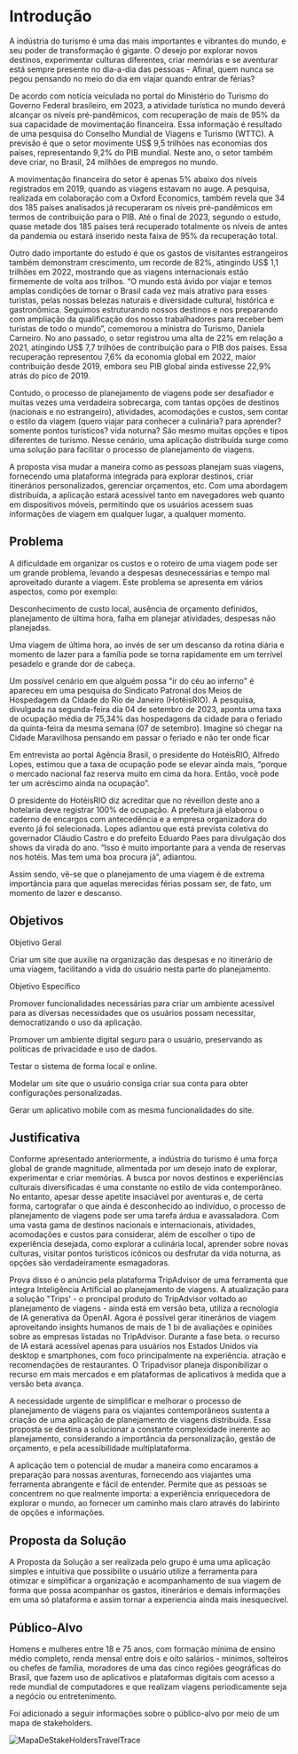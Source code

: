 # Introdução

A indústria do turismo é uma das mais importantes e vibrantes do mundo, e seu poder de transformação é gigante. O desejo por explorar novos destinos, experimentar culturas diferentes, criar memórias e se aventurar está sempre presente no dia-a-dia das pessoas - Afinal, quem nunca se pegou pensando no meio do dia em viajar quando entrar de férias? 

De acordo com notícia veículada no portal do Ministério do Turismo do Governo Federal brasileiro, em 2023, a atividade turística no mundo deverá alcançar os níveis pré-pandêmicos, com recuperação de mais de 95% da sua capacidade de movimentação financeira. Essa informação é resultado de uma pesquisa do Conselho Mundial de Viagens e Turismo (WTTC). A previsão é que o setor movimente US$ 9,5 trilhões nas economias dos países, representando 9,2% do PIB mundial. Neste ano, o setor também deve criar, no Brasil, 24 milhões de empregos no mundo.

A movimentação financeira do setor é apenas 5% abaixo dos níveis registrados em 2019, quando as viagens estavam no auge. A pesquisa, realizada em colaboração com a Oxford Economics, também revela que 34 dos 185 países analisados já recuperaram os níveis pré-pandêmicos em termos de contribuição para o PIB. Até o final de 2023, segundo o estudo, quase metade dos 185 países terá recuperado totalmente os níveis de antes da pandemia ou estará inserido nesta faixa de 95% da recuperação total.

Outro dado importante do estudo é que os gastos de visitantes estrangeiros também demonstram crescimento, um recorde de 82%, atingindo US$ 1,1 trilhões em 2022, mostrando que as viagens internacionais estão firmemente de volta aos trilhos. “O mundo está ávido por viajar e temos amplas condições de tornar o Brasil cada vez mais atrativo para esses turistas, pelas nossas belezas naturais e diversidade cultural, histórica e gastronômica. Seguimos estruturando nossos destinos e nos preparando com ampliação da qualificação dos nosso trabalhadores para receber bem turistas de todo o mundo”, comemorou a ministra do Turismo, Daniela Carneiro. No ano passado, o setor registrou uma alta de 22% em relação a 2021, atingindo US$ 7,7 trilhões de contribuição para o PIB dos países. Essa recuperação representou 7,6% da economia global em 2022, maior contribuição desde 2019, embora seu PIB global ainda estivesse 22,9% atrás do pico de 2019.

Contudo, o processo de planejamento de viagens pode ser desafiador e muitas vezes uma verdadeira sobrecarga, com tantas opções de destinos (nacionais e no estrangeiro), atividades, acomodações e custos, sem contar o estilo da viagem (quero viajar para conhecer a culinária? para aprender? somente pontos turísticos? vida noturna? São mesmo muitas opções e tipos diferentes de turismo. Nesse cenário, uma aplicação distribuída surge como uma solução para facilitar o processo de planejamento de viagens.

A proposta visa mudar a maneira como as pessoas planejam suas viagens, fornecendo uma plataforma integrada para explorar destinos, criar itinerários personalizados, gerenciar orçamentos, etc. Com uma abordagem distribuída, a aplicação estará acessível tanto em navegadores web quanto em dispositivos móveis, permitindo que os usuários acessem suas informações de viagem em qualquer lugar, a qualquer momento.


## Problema
A dificuldade em organizar os custos e o roteiro de uma viagem pode ser um grande problema, levando a despesas desnecessárias e tempo mal aproveitado durante a viagem. Este problema se apresenta em vários aspectos, como por exemplo:

Desconhecimento de custo local, ausência de orçamento definidos, planejamento de última hora, falha em planejar atividades, despesas não planejadas.

Uma viagem de última hora, ao invés de ser um descanso da rotina diária e momento de lazer para a família pode se torna rapidamente em um terrível pesadelo e grande dor de cabeça. 

Um possível cenário em que alguém possa "ir do céu ao inferno" é apareceu em uma pesquisa do Sindicato Patronal dos Meios de Hospedagem da Cidade do Rio de Janeiro (HotéisRIO). A pesquisa, divulgada na segunda-feira dia 04 de setembro de 2023, aponta uma taxa de ocupação média de 75,34% das hospedagens da cidade para o feriado da quinta-feira da mesma semana (07 de setembro). Imagine só chegar na Cidade Maravilhosa pensando em passar o feriado e não ter onde ficar

Em entrevista ao portal Agência Brasil, o presidente do HotéisRIO, Alfredo Lopes, estimou que a taxa de ocupação pode se elevar ainda mais, “porque o mercado nacional faz reserva muito em cima da hora. Então, você pode ter um acréscimo ainda na ocupação”.

O presidente do HotéisRIO diz acreditar que no réveillon deste ano a hotelaria deve registrar 100% de ocupação. A prefeitura já elaborou o caderno de encargos com antecedência e a empresa organizadora do evento já foi selecionada. Lopes adiantou que está prevista coletiva do governador Cláudio Castro e do prefeito Eduardo Paes para divulgação dos shows da virada do ano. “Isso é muito importante para a venda de reservas nos hotéis. Mas tem uma boa procura já”, adiantou.

Assim sendo, vê-se que o planejamento de uma viagem é de extrema importância para que aquelas merecidas férias possam ser, de fato, um momento de lazer e descanso.

## Objetivos

Objetivo Geral

Criar um site que auxilie na organização das despesas e no itinerário de uma viagem, facilitando a vida do usuário nesta parte do planejamento.

Objetivo Específico 

Promover funcionalidades necessárias para criar um ambiente acessível para as diversas necessidades que os usuários possam necessitar, democratizando o uso da aplicação.

Promover um ambiente digital seguro para o usuário, preservando as políticas de privacidade e uso de dados.

Testar o sistema de forma local e online.

Modelar um site que o usuário consiga criar sua conta para obter configurações personalizadas.

Gerar um aplicativo mobile com as mesma funcionalidades do site.


## Justificativa

Conforme apresentado anteriormente, a indústria do turismo é uma força global de grande magnitude, alimentada por um desejo inato de explorar, experimentar e criar memórias. A busca por novos destinos e experiências culturais diversificadas é uma constante no estilo de vida contemporâneo. No entanto, apesar desse apetite insaciável por aventuras e, de certa forma, cartografar o que ainda é desconhecido ao indivíduo, o processo de planejamento de viagens pode ser uma tarefa árdua e avassaladora. Com uma vasta gama de destinos nacionais e internacionais, atividades, acomodações e custos para considerar, além de escolher o tipo de experiência desejada, como explorar a culinária local, aprender sobre novas culturas, visitar pontos turísticos icônicos ou desfrutar da vida noturna, as opções são verdadeiramente esmagadoras. 

Prova disso é o anúncio pela plataforma TripAdvisor de uma ferramenta que integra Inteligência Artificial ao planejamento de viagens. A atualização para a solução "Trips' - o proncipal produto do TripAdvisor voltado ao planejamento de viagens - ainda está em versão beta, utiliza a recnologia de IA generativa da OpenAI. Agora é possível gerar itinerários de viagem aproveitando insights humanos de mais de 1 bi de avaliações e opiniões sobre as empresas listadas no TripAdvisor. Durante a fase beta. o recurso de IA estará acessível apenas para usuários nos Estados Unidos via desktop e smartphones, com foco principalmente na experiência. atração e recomendações de restaurantes. O Tripadvisor planeja disponibilizar o recurso em
mais mercados e em plataformas de aplicativos à medida que a versão beta avança.

A necessidade urgente de simplificar e melhorar o processo de planejamento de viagens para os viajantes contemporâneos sustenta a criação de uma aplicação de planejamento de viagens distribuída. Essa proposta se destina a solucionar a constante complexidade inerente ao planejamento, considerando a importância da personalização, gestão de orçamento, e pela acessibilidade multiplataforma.

A aplicação tem o potencial de mudar a maneira como encaramos a preparação para nossas aventuras, fornecendo aos viajantes uma ferramenta abrangente e fácil de entender. Permite que as pessoas se concentrem no que realmente importa: a experiência enriquecedora de explorar o mundo, ao fornecer um caminho mais claro através do labirinto de opções e informações. 

## Proposta da Solução

A Proposta da Solução a ser realizada pelo grupo é uma uma aplicação simples e intuitiva que possibilite o usuário utilize a ferramenta para otimizar e simplificar a organização e acompanhamento de sua viagem de forma que possa acompanhar os gastos, itinerários e demais informações em uma só plataforma e assim tornar a experiencia ainda mais inesquecivel. 



## Público-Alvo

Homens e mulheres entre 18 e 75 anos, com formação mínima de ensino médio completo, renda mensal entre dois e oito salários - mínimos, solteiros ou chefes de família, moradores de uma das cinco regiões geográficas do Brasil, que fazem uso de aplicativos e plataformas digitais com acesso a rede mundial de computadores e que realizam viagens periodicamente seja a negócio ou entretenimento.

Foi adicionado a seguir informações sobre o público-alvo por meio de um mapa de stakeholders.

![MapaDeStakeHoldersTravelTrace](https://github.com/ICEI-PUC-Minas-PMV-ADS/pmv-ads-2023-2-e4-proj-infra-t1-pmv-ads-2023-2-e4-projtraveltrace/assets/103853727/a17a01e0-b6f8-4555-ae22-3776dd94b40f)


